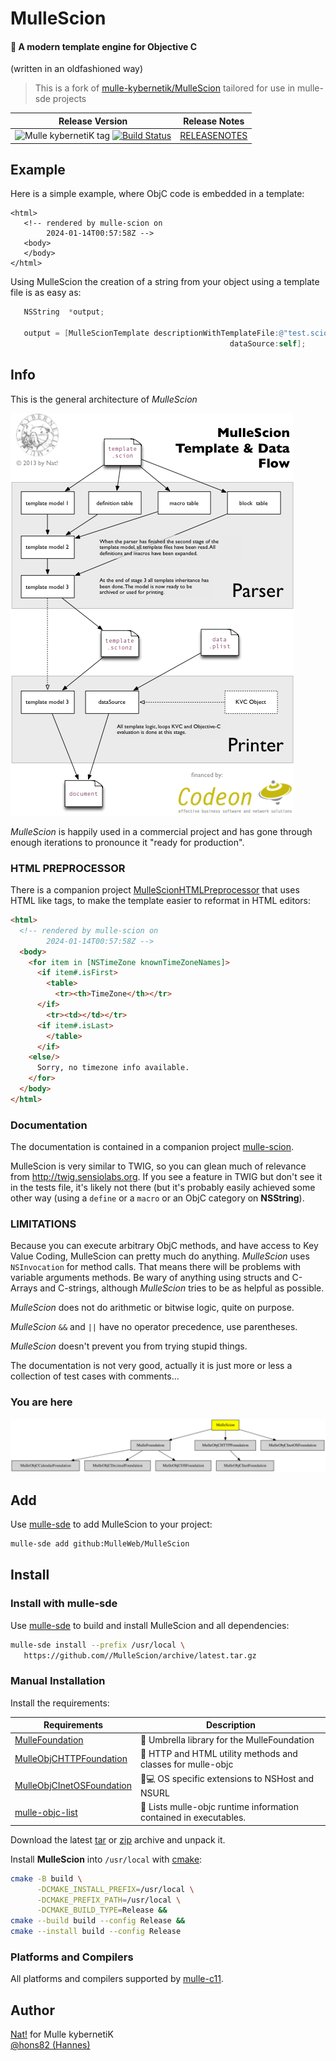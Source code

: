 # MulleScion

#### 🌱 A modern template engine for Objective C

(written in an oldfashioned way)

> This is a fork of [mulle-kybernetik/MulleScion](//github.com/mulle-kybernetik/MulleScion)
> tailored for use in mulle-sde projects


| Release Version                                       | Release Notes
|-------------------------------------------------------|--------------
| ![Mulle kybernetiK tag](https://img.shields.io/github/tag/MulleWeb/MulleScion.svg?branch=release) [![Build Status](https://github.com/MulleWeb/MulleScion/workflows/CI/badge.svg?branch=release)](//github.com/MulleWeb/MulleScion/actions) | [RELEASENOTES](RELEASENOTES.md) |





## Example

Here is a simple example, where ObjC code is embedded in a template:

``` twig
<html>
   <!-- rendered by mulle-scion on
        2024-01-14T00:57:58Z -->
   <body>
   </body>
</html>
```

Using MulleScion the creation of a string from your
object using a template file is as easy as:

``` objective-c
   NSString  *output;

   output = [MulleScionTemplate descriptionWithTemplateFile:@"test.scion"
                                                 dataSource:self];
```


## Info

This is the general architecture of *MulleScion*

![](dox/MulleScionDataFlow.png "Data Flow Sketch")

*MulleScion* is happily used in a commercial project and has gone through
enough iterations to pronounce it "ready for production".


### HTML PREPROCESSOR

There is a companion project
[MulleScionHTMLPreprocessor](//github.com/MulleWeb/MulleScionHTMLPreprocessor)
that uses HTML like tags, to make the template easier to reformat in
HTML editors:

``` html
<html>
  <!-- rendered by mulle-scion on
        2024-01-14T00:57:58Z -->
  <body>
    <for item in [NSTimeZone knownTimeZoneNames]>
      <if item#.isFirst>
        <table>
          <tr><th>TimeZone</th></tr>
      </if>
        <tr><td></td></tr>
      <if item#.isLast>
        </table>
      </if>
    <else/>
      Sorry, no timezone info available.
    </for>
  </body>
</html>
```


### Documentation

The documentation is contained in a companion project
[mulle-scion](//github.com/MulleWeb/mulle-scion).

MulleScion is very similar to TWIG, so you can glean much of relevance from
<http://twig.sensiolabs.org>. If you see a feature in TWIG but don't see it in
the tests file, it's likely not there (but it's probably easily achieved some
other way (using a `define` or a `macro` or an ObjC category on **NSString**).


### LIMITATIONS

Because you can execute arbitrary ObjC methods, and have access to Key Value
Coding, MulleScion can pretty much do anything. *MulleScion* uses
`NSInvocation` for method calls. That means there will be problems with variable
arguments methods. Be wary of anything using structs and C-Arrays and
C-strings, although *MulleScion* tries to be as helpful as possible.

*MulleScion* does not do arithmetic or bitwise logic, quite on purpose.

*MulleScion* `&&` and `||` have no operator precedence, use parentheses.

*MulleScion* doesn't prevent you from trying stupid things.

The documentation is not very good, actually it is just more or less a
collection of test cases with comments...

### You are here

![Overview](overview.dot.svg)


## Add

Use [mulle-sde](//github.com/mulle-sde) to add MulleScion to your project:

``` sh
mulle-sde add github:MulleWeb/MulleScion
```

## Install

### Install with mulle-sde

Use [mulle-sde](//github.com/mulle-sde) to build and install MulleScion and all dependencies:

``` sh
mulle-sde install --prefix /usr/local \
   https://github.com//MulleScion/archive/latest.tar.gz
```

### Manual Installation

Install the requirements:

| Requirements                                 | Description
|----------------------------------------------|-----------------------
| [MulleFoundation](https://github.com/MulleFoundation/MulleFoundation)             | 💍 Umbrella library for the MulleFoundation
| [MulleObjCHTTPFoundation](https://github.com/MulleWeb/MulleObjCHTTPFoundation)             | 🎫 HTTP and HTML utility methods and classes for mulle-objc
| [MulleObjCInetOSFoundation](https://github.com/MulleFoundation/MulleObjCInetOSFoundation)             | 📠💻 OS specific extensions to NSHost and NSURL
| [mulle-objc-list](https://github.com/mulle-objc/mulle-objc-list)             | 📒 Lists mulle-objc runtime information contained in executables.

Download the latest [tar](https://github.com/MulleWeb/MulleScion/archive/refs/tags/latest.tar.gz) or [zip](https://github.com/MulleWeb/MulleScion/archive/refs/tags/latest.zip) archive and unpack it.

Install **MulleScion** into `/usr/local` with [cmake](https://cmake.org):

``` sh
cmake -B build \
      -DCMAKE_INSTALL_PREFIX=/usr/local \
      -DCMAKE_PREFIX_PATH=/usr/local \
      -DCMAKE_BUILD_TYPE=Release &&
cmake --build build --config Release &&
cmake --install build --config Release
```

### Platforms and Compilers

All platforms and compilers supported by
[mulle-c11](//github.com/mulle-c/mulle-c11).


## Author

[Nat!](https://mulle-kybernetik.com/weblog) for Mulle kybernetiK  
[@hons82 (Hannes)]()  

